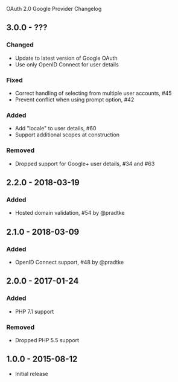 OAuth 2.0 Google Provider Changelog

## 3.0.0 - ???

### Changed

- Update to latest version of Google OAuth
- Use only OpenID Connect for user details

### Fixed

- Correct handling of selecting from multiple user accounts, #45
- Prevent conflict when using prompt option, #42

### Added

- Add "locale" to user details, #60
- Support additional scopes at construction

### Removed

- Dropped support for Google+ user details, #34 and #63

## 2.2.0 - 2018-03-19

### Added

- Hosted domain validation, #54 by @pradtke

## 2.1.0 - 2018-03-09

### Added

- OpenID Connect support, #48 by @pradtke

## 2.0.0 - 2017-01-24

### Added

- PHP 7.1 support

### Removed

- Dropped PHP 5.5 support

## 1.0.0 - 2015-08-12

- Initial release
